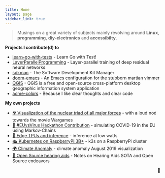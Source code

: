 ```yaml
---
title: Home
layout: page
sidebar_link: true
---
```


> Musings on a great variety of subjects mainly revolving around **Linux**, **programming**, **diy-electronics** and **accessibilty**.

**Projects I contribute(d) to**

-   [learn-go-with-tests](https://github.com/quii/learn-go-with-tests) - Learn Go with Test!
-   [LayerParallelProgramming](https://github.com/steffi7574/LayerParallelLearning) - Layer-parallel training of deep residual neural networks
-   [sdkman](https://sdkman.io) - The Software Development Kit Manager
-   [doom-emacs](https://github.com/hlissner/doom-emacs) - An Emacs configuration for the stubborn martian vimmer
-   [QGIS](https://qgis.org) - QGIS is a free and open-source cross-platform desktop geographic information system application
-   [acme-colors](https://github.com/rscircus/acme-colors) - Because I like clear thoughts and clear code

**My own projects**

- [☢️ Visualization of the️ nuclear triad of all major forces](https://strangewars.github.io/) - with a loud nod towards the movie Wargames
- [🦠 #EUvsVirus  Hackathon Contribution](https://eusim.github.io) - simulating COVID-19 in the EU using Markov-Chains
- [🤖 Edge TPUs and inference](https://rscircus.github.io/2020/01/25/coral-ai-edge.html) - inference at low watts
- [🛳️ Kubernetes on RaspberryPi 3B+](https://rscircus.github.io/2020/01/21/tinker-kubecloud.html) - k3s on a RaspberryPi cluster
- [🌍 Climate Anomaly](https://rscircus.github.io/pages/climate_anomaly) - climate anomaly August 2019 visualization
- [🦻 Open Source hearing aids](https://rscircus.github.io/pages/open-source-hearing-aids.html) - Notes on Hearing Aids SOTA and Open Source endeavors

<p style="text-align: right">🖤</p>
